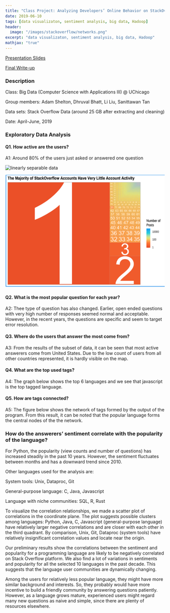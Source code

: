 ```yaml
---
title: "Class Project: Analyzing Developers’ Online Behavior on StackOverflow"
date: 2019-06-10
tags: [data visualizaton, sentiment analysis, big data, Hadoop]
header:
  image: "/images/stackoverflow/networks.png"
excerpt: "data visualizaton, sentiment analysis, big data, Hadoop"
mathjax: "true"
---
```


[Presentation Slides](https://github.com/liu431/Big-Data-Project/blob/master/refs_docs/Final%20Presentation.pdf)

[Final Write-up](https://github.com/liu431/Big-Data-Project/blob/master/refs_docs/CAPP3_final_writup_HackyStacks.pdf)



### Description
Class: Big Data (Computer Science with Applications III) @ UChicago

Group members: Adam Shelton, Dhruval Bhatt, Li Liu, Sanittawan Tan

Data sets: Stack Overflow Data (around 25 GB after extracting and cleaning)

Date: April-June, 2019

### Exploratory Data Analysis

#### Q1.  How active are the users? 

A1: Around 80% of the users just asked or answered one question 

<img src="{{ site.url }}{{ site.baseurl }}/images/stackoverflow/active.jpg" alt="linearly separable data">

![alt](https://github.com/liu431/liu431.github.io/blob/master/images/stackoverflow/active.png)


#### Q2.  What is the most popular question for each year? 

A2:  Thee type of question has also changed. Earlier, open ended questions with very high number of responses seemed normal and acceptable. However, in the recent years, the questions are specific and seem to target error resolution. 

#### Q3.  Where do the users that answer the most come from? 

A3:    From the results of the subset of data, it can be seen that most active answerers come from United States. Due to the low count of users from all other countries represented, it is hardly visible on the map. 

#### Q4.  What are the top used tags? 

A4:  The graph below shows the top 6 languages and we see that javascript is the top tagged language. 

#### Q5.  How are tags connected? 

A5:  The figure below shows the network of tags formed by the output of the program. From this result, it can be noted that the popular language forms the central nodes of the the network.


### How do the answerers’ sentiment correlate with the popularity of the language?

For Python, the popularity (view counts and number of questions) has increased steadily in the past 10 years. However, the sentiment fluctuates between months and has a downward trend since 2010. 

 

Other languages used for the analysis are:

System tools: Unix, Dataproc, Git

General-purpose language: C, Java, Javascript 

Language with niche communities: SQL, R, Rust 


To visualize the correlation relationships, we made a scatter plot of correlations in the coordinate plane. The plot suggests possible clusters among languages: Python, Java, C, Javascript (general-purpose language) have relatively larger negative correlations and are closer with each other in the third quadrant. By comparison, Unix, Git, Dataproc (system tools) have relatively insignificant correlation values and locate near the origin. 


Our preliminary results show the correlations between the sentiment and popularity for a programming language are likely to be negatively correlated on Stack Overflow platform. We also find a lot of variations in sentiments and popularity for all the selected 10 languages in the past decade. This suggests that the language user communities are dynamically changing. 

 

Among the users for relatively less popular language, they might have more similar background and interests. So, they probably would have more incentive to build a friendly community by answering questions patiently. However, as a language grows mature, experienced users might regard many new questions as naive and simple, since there are plenty of resources elsewhere.

